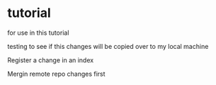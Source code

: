 # tutorial
for use in this tutorial

testing to see if this changes will be copied over to my local machine

Register a change in an index

Mergin remote repo changes first
